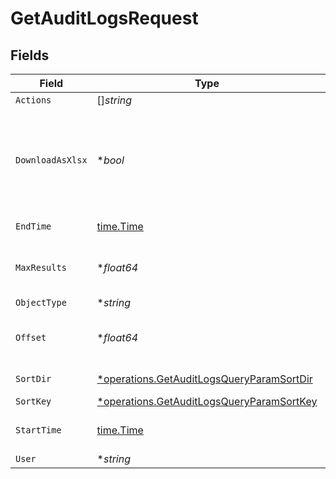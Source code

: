 # GetAuditLogsRequest


## Fields

| Field                                                                                                        | Type                                                                                                         | Required                                                                                                     | Description                                                                                                  |
| ------------------------------------------------------------------------------------------------------------ | ------------------------------------------------------------------------------------------------------------ | ------------------------------------------------------------------------------------------------------------ | ------------------------------------------------------------------------------------------------------------ |
| `Actions`                                                                                                    | []*string*                                                                                                   | :heavy_minus_sign:                                                                                           | Actions                                                                                                      |
| `DownloadAsXlsx`                                                                                             | **bool*                                                                                                      | :heavy_minus_sign:                                                                                           | When true, the API will return an xlsx file, and pagination will be ignored                                  |
| `EndTime`                                                                                                    | [time.Time](https://pkg.go.dev/time#Time)                                                                    | :heavy_check_mark:                                                                                           | End date of the query                                                                                        |
| `MaxResults`                                                                                                 | **float64*                                                                                                   | :heavy_minus_sign:                                                                                           | The number of entries to return (pagination)                                                                 |
| `ObjectType`                                                                                                 | **string*                                                                                                    | :heavy_minus_sign:                                                                                           | Object Type                                                                                                  |
| `Offset`                                                                                                     | **float64*                                                                                                   | :heavy_minus_sign:                                                                                           | Return entries from this offset (pagination)                                                                 |
| `SortDir`                                                                                                    | [*operations.GetAuditLogsQueryParamSortDir](../../../pkg/models/operations/getauditlogsqueryparamsortdir.md) | :heavy_minus_sign:                                                                                           | sorting direction                                                                                            |
| `SortKey`                                                                                                    | [*operations.GetAuditLogsQueryParamSortKey](../../../pkg/models/operations/getauditlogsqueryparamsortkey.md) | :heavy_minus_sign:                                                                                           | sort key                                                                                                     |
| `StartTime`                                                                                                  | [time.Time](https://pkg.go.dev/time#Time)                                                                    | :heavy_check_mark:                                                                                           | Start date of the query                                                                                      |
| `User`                                                                                                       | **string*                                                                                                    | :heavy_minus_sign:                                                                                           | User name                                                                                                    |